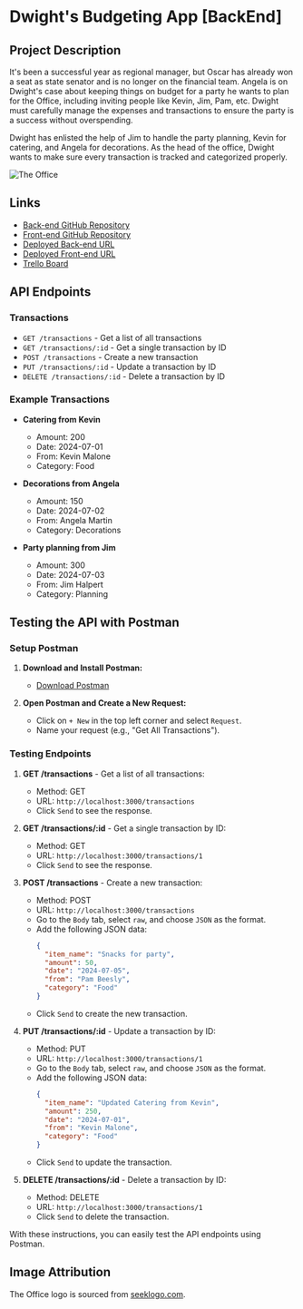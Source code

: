 # Dwight's Budgeting App [BackEnd]

## Project Description
It's been a successful year as regional manager, but Oscar has already won a seat as state senator and is no longer on the financial team. Angela is on Dwight's case about keeping things on budget for a party he wants to plan for the Office, including inviting people like Kevin, Jim, Pam, etc. Dwight must carefully manage the expenses and transactions to ensure the party is a success without overspending.

Dwight has enlisted the help of Jim to handle the party planning, Kevin for catering, and Angela for decorations. As the head of the office, Dwight wants to make sure every transaction is tracked and categorized properly.

![The Office](https://seeklogo.com/images/T/the-office-tv-show-sign-logo-D347B2D8A4-seeklogo.com.png)

## Links

- [Back-end GitHub Repository](https://github.com/your-username/budgeting-app-backend)
- [Front-end GitHub Repository](https://github.com/your-username/budgeting-app-frontend)
- [Deployed Back-end URL](https://budgeting-app-backend.onrender.com)
- [Deployed Front-end URL](https://budgeting-app-frontend.vercel.app)
- [Trello Board](https://trello.com/b/your-board-id)

## API Endpoints

### Transactions

- `GET /transactions` - Get a list of all transactions
- `GET /transactions/:id` - Get a single transaction by ID
- `POST /transactions` - Create a new transaction
- `PUT /transactions/:id` - Update a transaction by ID
- `DELETE /transactions/:id` - Delete a transaction by ID

### Example Transactions

- **Catering from Kevin**
  - Amount: 200
  - Date: 2024-07-01
  - From: Kevin Malone
  - Category: Food

- **Decorations from Angela**
  - Amount: 150
  - Date: 2024-07-02
  - From: Angela Martin
  - Category: Decorations

- **Party planning from Jim**
  - Amount: 300
  - Date: 2024-07-03
  - From: Jim Halpert
  - Category: Planning

## Testing the API with Postman

### Setup Postman

1. **Download and Install Postman:**
   - [Download Postman](https://www.postman.com/downloads/)

2. **Open Postman and Create a New Request:**
   - Click on `+ New` in the top left corner and select `Request`.
   - Name your request (e.g., "Get All Transactions").

### Testing Endpoints

1. **GET /transactions** - Get a list of all transactions:
   - Method: GET
   - URL: `http://localhost:3000/transactions`
   - Click `Send` to see the response.

2. **GET /transactions/:id** - Get a single transaction by ID:
   - Method: GET
   - URL: `http://localhost:3000/transactions/1`
   - Click `Send` to see the response.

3. **POST /transactions** - Create a new transaction:
   - Method: POST
   - URL: `http://localhost:3000/transactions`
   - Go to the `Body` tab, select `raw`, and choose `JSON` as the format.
   - Add the following JSON data:
     ```json
     {
       "item_name": "Snacks for party",
       "amount": 50,
       "date": "2024-07-05",
       "from": "Pam Beesly",
       "category": "Food"
     }
     ```
   - Click `Send` to create the new transaction.

4. **PUT /transactions/:id** - Update a transaction by ID:
   - Method: PUT
   - URL: `http://localhost:3000/transactions/1`
   - Go to the `Body` tab, select `raw`, and choose `JSON` as the format.
   - Add the following JSON data:
     ```json
     {
       "item_name": "Updated Catering from Kevin",
       "amount": 250,
       "date": "2024-07-01",
       "from": "Kevin Malone",
       "category": "Food"
     }
     ```
   - Click `Send` to update the transaction.

5. **DELETE /transactions/:id** - Delete a transaction by ID:
   - Method: DELETE
   - URL: `http://localhost:3000/transactions/1`
   - Click `Send` to delete the transaction.

With these instructions, you can easily test the API endpoints using Postman.

## Image Attribution
The Office logo is sourced from [seeklogo.com](https://seeklogo.com/images/T/the-office-tv-show-sign-logo-D347B2D8A4-seeklogo.com.png).
